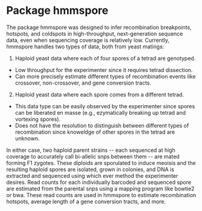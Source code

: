 Package hmmspore
=============

The package hmmspore was designed to infer recombination breakpoints, hotspots, and 
coldspots in high-throughput, next-generation sequence data, even when sequencing
coverage is relatively low. Currently, hmmspore handles two types of data, both 
from yeast matings: 

1) Haploid yeast data where each of four spores of a tetrad are 
genotyped.

* Low throughput for the experimenter since it requires tetrad dissection.
* Can more precisely estimate different types of recombination events like
crossover, non-crossover, and gene conversion tracts. 


2) Haploid yeast data where each spore comes from a different tetrad.  

* This data type can be easily observed by the experimenter since spores can be
liberated en masse (e.g., ezymatically breaking up tetrad and vortexing spores).
* Does not have the resolution to distinguish between different types of recombination
since knoweldge of other spores in the tetrad are unknown. 

In either case, two haploid parent strains -- each sequenced at high coverage to 
accurately call bi-allelic snps between them -- are mated forming F1 zygotes.  These 
diploids are sporulated to induce meoisis and the resulting haploid spores are isolated, 
grown in colonies, and DNA is extracted and sequenced using which ever method the 
experimenter desires. Read counts for each individually barcoded and sequenced spore are
estimated from the parental snps using a mapping program like bowtie2 or bwa. These read
counts are used in hmmspore to estimate recombination hotspots, average length of a gene
conversion tracts, and more.  
